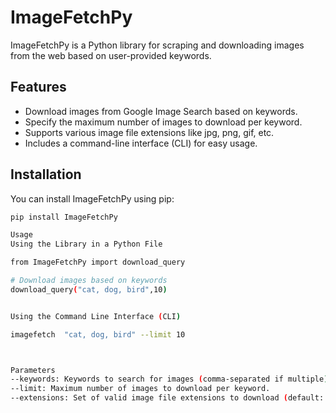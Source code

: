 # ImageFetchPy

ImageFetchPy is a Python library for scraping and downloading images from the web based on user-provided keywords.

## Features

- Download images from Google Image Search based on keywords.
- Specify the maximum number of images to download per keyword.
- Supports various image file extensions like jpg, png, gif, etc.
- Includes a command-line interface (CLI) for easy usage.

## Installation

You can install ImageFetchPy using pip:

```bash
pip install ImageFetchPy

Usage
Using the Library in a Python File

from ImageFetchPy import download_query

# Download images based on keywords
download_query("cat, dog, bird",10)


Using the Command Line Interface (CLI)

imagefetch  "cat, dog, bird" --limit 10



Parameters
--keywords: Keywords to search for images (comma-separated if multiple).
--limit: Maximum number of images to download per keyword.
--extensions: Set of valid image file extensions to download (default: {'jpg', 'png', 'ico', 'gif', 'jpeg'}).